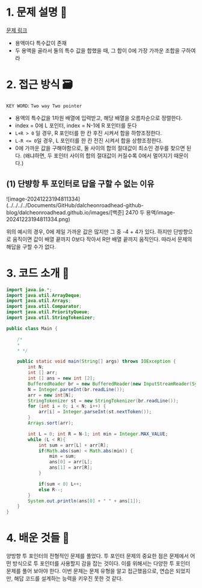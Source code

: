 # 1. 문제 설명 📌

[문제 링크](https://www.acmicpc.net/problem/2470)

- 용액마다 특수값이 존재
- 두 용액을 골라서 둘의 특수 값을 합했을 때, 그 합이 0에 가장 가까운 조합을 구하여라

# 2. 접근 방식 🗃️

`KEY WORD`: `Two way Two pointer`

- 용액의 특수값을 1차원 배열에 입력받고, 해당 배열을 오름차순으로 정렬한다. 
- index = 0에 L 포인터, index = N-1에 R 포인터를 둔다
- `L+R > 0` 일 경우, R 포인터를 한 칸 후진 시켜서 합을 하향조정한다.
- `L-R <= 0`일 경우, L 포인터를 한 칸 전진 시켜서 합을 상향조정한다. 
- 0에 가까운 값을 구해야함으로, 둘 사이의 합의 절대값이 최소인 경우를 찾으면 된다.
  (왜냐하면, 두 포인터 사이의 합의 절대값이 커질수록 0에서 멀어지기 때문이다.)

## (1) 단뱡항 투 포인터로 답을 구할 수 없는 이유

![image-20241223194811334](../../../../Documents/GitHub/dalcheonroadhead-github-blog/dalcheonroadhead.github.io/images/[백준] 2470 두 용액/image-20241223194811334.png)

위의 예시의 경우, 0에 제일 가까운 값은 많지만 그 중 -4 + 4가 있다. 하지만 단방향으로 움직이면 값이 배열 끝까지 0보다 작아서 R만 배열 끝까지 움직인다. 따라서 문제의 해답을 구할 수가 없다.

# 3. 코드 소개 🔎

```java
import java.io.*;
import java.util.ArrayDeque;
import java.util.Arrays;
import java.util.Comparator;
import java.util.PriorityQueue;
import java.util.StringTokenizer;

public class Main {

    /*
    *
    * */

    public static void main(String[] args) throws IOException {
        int N;
        int [] arr;
        int [] ans = new int [2];
        BufferedReader br = new BufferedReader(new InputStreamReader(System.in));
        N = Integer.parseInt(br.readLine());
        arr = new int[N];
        StringTokenizer st = new StringTokenizer(br.readLine());
        for (int i = 0; i < N; i++) {
            arr[i] = Integer.parseInt(st.nextToken());
        }
        Arrays.sort(arr);

        int L = 0; int R = N-1; int min = Integer.MAX_VALUE;
        while (L < R){
            int sum = arr[L] + arr[R];
            if(Math.abs(sum) < Math.abs(min)) {
                min = sum;
                ans[0] = arr[L];
                ans[1] = arr[R];
            }

            if(sum < 0) L++;
            else R--;
        }
        System.out.println(ans[0] + " " + ans[1]);
    }
}
```

# 4. 배운 것들 🎯

양방향 투 포인터의 전형적인 문제를 풀었다. 투 포인터 문제의 중요한 점은 문제에서 어떤 방식으로 투 포인터를 사용할지 감을 잡는 것이다. 이를 위해서는 다양한 투 포인터 문제를 풀어 보아야 한다. 이번 문제는 문제 유형을 알고 접근했음으로, 연습은 되었지만, 해답 코드를 설계하는 능력을 키우진 못한 것 같다.